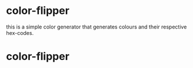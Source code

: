 # color-flipper
this is a simple color generator
that generates colours and their respective hex-codes.

# color-flipper